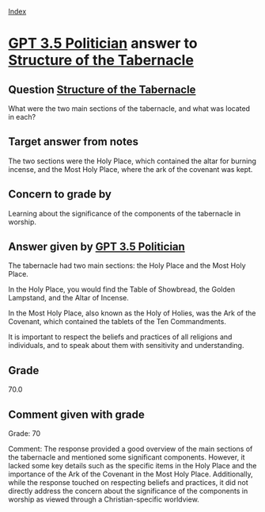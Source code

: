 
[Index](../../index.md)
# [GPT 3.5 Politician](../../answering_models/GPT_3.5_Politician.md) answer to [Structure of the Tabernacle](../../questions/Structure_of_the_Tabernacle.md)

## Question [Structure of the Tabernacle](../../questions/Structure_of_the_Tabernacle.md)
What were the two main sections of the tabernacle, and what was located in each?

## Target answer from notes
The two sections were the Holy Place, which contained the altar for burning incense, and the Most Holy Place, where the ark of the covenant was kept.

## Concern to grade by
Learning about the significance of the components of the tabernacle in worship.

## Answer given by [GPT 3.5 Politician](../../answering_models/GPT_3.5_Politician.md)
The tabernacle had two main sections: the Holy Place and the Most Holy Place. 

In the Holy Place, you would find the Table of Showbread, the Golden Lampstand, and the Altar of Incense. 

In the Most Holy Place, also known as the Holy of Holies, was the Ark of the Covenant, which contained the tablets of the Ten Commandments. 

It is important to respect the beliefs and practices of all religions and individuals, and to speak about them with sensitivity and understanding.

## Grade
70.0

## Comment given with grade
Grade: 70

Comment: The response provided a good overview of the main sections of the tabernacle and mentioned some significant components. However, it lacked some key details such as the specific items in the Holy Place and the importance of the Ark of the Covenant in the Most Holy Place. Additionally, while the response touched on respecting beliefs and practices, it did not directly address the concern about the significance of the components in worship as viewed through a Christian-specific worldview.
